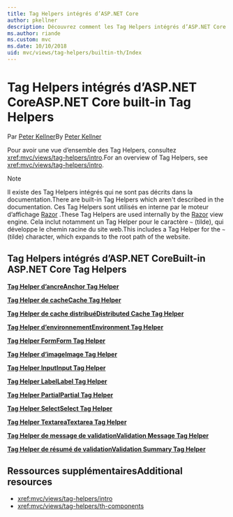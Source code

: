 ```yaml
---
title: Tag Helpers intégrés d’ASP.NET Core
author: pkellner
description: Découvrez comment les Tag Helpers intégrés d’ASP.NET Core augmentent votre productivité.
ms.author: riande
ms.custom: mvc
ms.date: 10/10/2018
uid: mvc/views/tag-helpers/builtin-th/Index
---
```


# <a name="aspnet-core-built-in-tag-helpers"></a><span data-ttu-id="1ee78-103">Tag Helpers intégrés d’ASP.NET Core</span><span class="sxs-lookup"><span data-stu-id="1ee78-103">ASP.NET Core built-in Tag Helpers</span></span>

<span data-ttu-id="1ee78-104">Par [Peter Kellner](http://peterkellner.net)</span><span class="sxs-lookup"><span data-stu-id="1ee78-104">By [Peter Kellner](http://peterkellner.net)</span></span>

<span data-ttu-id="1ee78-105">Pour avoir une vue d’ensemble des Tag Helpers, consultez <xref:mvc/views/tag-helpers/intro>.</span><span class="sxs-lookup"><span data-stu-id="1ee78-105">For an overview of Tag Helpers, see <xref:mvc/views/tag-helpers/intro>.</span></span>

> [!NOTE]
> <span data-ttu-id="1ee78-106">Il existe des Tag Helpers intégrés qui ne sont pas décrits dans la documentation.</span><span class="sxs-lookup"><span data-stu-id="1ee78-106">There are built-in Tag Helpers which aren't described in the documentation.</span></span> <span data-ttu-id="1ee78-107">Ces Tag Helpers sont utilisés en interne par le moteur d’affichage [Razor](xref:mvc/views/razor) .</span><span class="sxs-lookup"><span data-stu-id="1ee78-107">These Tag Helpers are used internally by the [Razor](xref:mvc/views/razor) view engine.</span></span> <span data-ttu-id="1ee78-108">Cela inclut notamment un Tag Helper pour le caractère `~` (tilde), qui développe le chemin racine du site web.</span><span class="sxs-lookup"><span data-stu-id="1ee78-108">This includes a Tag Helper for the `~` (tilde) character, which expands to the root path of the website.</span></span>

## <a name="built-in-aspnet-core-tag-helpers"></a><span data-ttu-id="1ee78-109">Tag Helpers intégrés d’ASP.NET Core</span><span class="sxs-lookup"><span data-stu-id="1ee78-109">Built-in ASP.NET Core Tag Helpers</span></span>

<span data-ttu-id="1ee78-110">**[Tag Helper d’ancre](xref:mvc/views/tag-helpers/builtin-th/anchor-tag-helper)**</span><span class="sxs-lookup"><span data-stu-id="1ee78-110">**[Anchor Tag Helper](xref:mvc/views/tag-helpers/builtin-th/anchor-tag-helper)**</span></span>

<span data-ttu-id="1ee78-111">**[Tag Helper de cache](xref:mvc/views/tag-helpers/builtin-th/cache-tag-helper)**</span><span class="sxs-lookup"><span data-stu-id="1ee78-111">**[Cache Tag Helper](xref:mvc/views/tag-helpers/builtin-th/cache-tag-helper)**</span></span>

<span data-ttu-id="1ee78-112">**[Tag Helper de cache distribué](xref:mvc/views/tag-helpers/builtin-th/distributed-cache-tag-helper)**</span><span class="sxs-lookup"><span data-stu-id="1ee78-112">**[Distributed Cache Tag Helper](xref:mvc/views/tag-helpers/builtin-th/distributed-cache-tag-helper)**</span></span>

<span data-ttu-id="1ee78-113">**[Tag Helper d’environnement](xref:mvc/views/tag-helpers/builtin-th/environment-tag-helper)**</span><span class="sxs-lookup"><span data-stu-id="1ee78-113">**[Environment Tag Helper](xref:mvc/views/tag-helpers/builtin-th/environment-tag-helper)**</span></span>

[comment]: **[FormActionTagHelper](xref:mvc/views/tag-helpers/builtin-th/form-action-tag-helper)**

<span data-ttu-id="1ee78-114">**[Tag Helper Form](xref:mvc/views/working-with-forms#the-form-tag-helper)**</span><span class="sxs-lookup"><span data-stu-id="1ee78-114">**[Form Tag Helper](xref:mvc/views/working-with-forms#the-form-tag-helper)**</span></span>

<span data-ttu-id="1ee78-115">**[Tag Helper d’image](xref:mvc/views/tag-helpers/builtin-th/image-tag-helper)**</span><span class="sxs-lookup"><span data-stu-id="1ee78-115">**[Image Tag Helper](xref:mvc/views/tag-helpers/builtin-th/image-tag-helper)**</span></span>

<span data-ttu-id="1ee78-116">**[Tag Helper Input](xref:mvc/views/working-with-forms#the-input-tag-helper)**</span><span class="sxs-lookup"><span data-stu-id="1ee78-116">**[Input Tag Helper](xref:mvc/views/working-with-forms#the-input-tag-helper)**</span></span>

<span data-ttu-id="1ee78-117">**[Tag Helper Label](xref:mvc/views/working-with-forms#the-label-tag-helper)**</span><span class="sxs-lookup"><span data-stu-id="1ee78-117">**[Label Tag Helper](xref:mvc/views/working-with-forms#the-label-tag-helper)**</span></span>

[comment]: **[LinkTagHelper](xref:mvc/views/tag-helpers/builtin-th/link-tag-helper)**

[comment]: **[OptionTagHelper](xref:mvc/views/tag-helpers/builtin-th/option-tag-helper)**

[comment]: **[ScriptTagHelper](xref:mvc/views/tag-helpers/builtin-th/script-tag-helper)**

<span data-ttu-id="1ee78-118">**[Tag Helper Partial](xref:mvc/views/tag-helpers/builtin-th/partial-tag-helper)**</span><span class="sxs-lookup"><span data-stu-id="1ee78-118">**[Partial Tag Helper](xref:mvc/views/tag-helpers/builtin-th/partial-tag-helper)**</span></span>

<span data-ttu-id="1ee78-119">**[Tag Helper Select](xref:mvc/views/working-with-forms#the-select-tag-helper)**</span><span class="sxs-lookup"><span data-stu-id="1ee78-119">**[Select Tag Helper](xref:mvc/views/working-with-forms#the-select-tag-helper)**</span></span>

<span data-ttu-id="1ee78-120">**[Tag Helper Textarea](xref:mvc/views/working-with-forms#the-textarea-tag-helper)**</span><span class="sxs-lookup"><span data-stu-id="1ee78-120">**[Textarea Tag Helper](xref:mvc/views/working-with-forms#the-textarea-tag-helper)**</span></span>

<span data-ttu-id="1ee78-121">**[Tag Helper de message de validation](xref:mvc/views/working-with-forms#the-validation-message-tag-helper)**</span><span class="sxs-lookup"><span data-stu-id="1ee78-121">**[Validation Message Tag Helper](xref:mvc/views/working-with-forms#the-validation-message-tag-helper)**</span></span>

<span data-ttu-id="1ee78-122">**[Tag Helper de résumé de validation](xref:mvc/views/working-with-forms#the-validation-summary-tag-helper)**</span><span class="sxs-lookup"><span data-stu-id="1ee78-122">**[Validation Summary Tag Helper](xref:mvc/views/working-with-forms#the-validation-summary-tag-helper)**</span></span>

## <a name="additional-resources"></a><span data-ttu-id="1ee78-123">Ressources supplémentaires</span><span class="sxs-lookup"><span data-stu-id="1ee78-123">Additional resources</span></span>

* <xref:mvc/views/tag-helpers/intro>
* <xref:mvc/views/tag-helpers/th-components>
